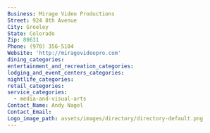 ```yaml
---
Business: Mirage Video Productions
Street: 924 8th Avenue
City: Greeley
State: Colorado
Zip: 80631
Phone: (970) 356-5104
Website: 'http://miragevideopro.com'
dining_categories:
entertainment_and_recreation_categories:
lodging_and_event_centers_categories:
nightlife_categories:
retail_categories:
service_categories:
  - media-and-visual-arts
Contact_Name: Andy Nagel
Contact_Email:
Logo_image_path: assets/images/directory/directory-default.png
---
```



